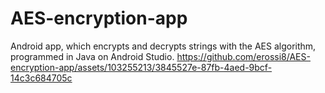 # AES-encryption-app
Android app, which encrypts and decrypts strings with the AES algorithm, programmed in Java on Android Studio.
https://github.com/erossi8/AES-encryption-app/assets/103255213/3845527e-87fb-4aed-9bcf-14c3c684705c

